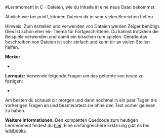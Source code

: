 #Lernmoment in C - Dateien, wie du Inhalte in eine neue Datei bekommst

Ähnlich wie bei printf, können Dateien dir in sehr vielen Bereichen helfen. 

Hinweis: Zum erstellen und verwenden von Dateien werden Zeiger benötigt. Dies ist schon eher ein Thema für Fortgeschrittene. Du kannst trotzdem die Beispiele verwenden und damit ein bisschen rum spielen. Gerade das beschreiben von Dateien ist sehr einfach und kann dir an vielen Stellen helfen.

**Merke:**

-	

**Lernquiz:** Verwende folgende Fragen um das gelernte von heute zu festigen:

-	

Am besten du schaust dir morgen und dann nochmal in ein paar Tagen die vorherigen Fragen an und beantwortest sie ohne den Text vorher gelesen zu haben.

**Weitere Informationen:** Den kompletten Quellcode zum heutigen Lernmoment findest du [hier](https://github.com/inginform/lernmomente/tree/master/C_DateienErstellen). Eine umfangreichere Erklärung gibt es bei [wikibooks](https://de.wikibooks.org/wiki/C-Programmierung:_Dateien).
